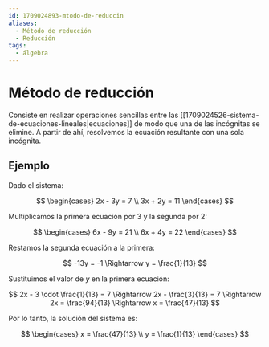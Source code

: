 ```yaml
---
id: 1709024893-mtodo-de-reduccin
aliases:
  - Método de reducción
  - Reducción
tags:
  - álgebra
---
```


# Método de reducción

Consiste en realizar operaciones sencillas entre las [[1709024526-sistema-de-ecuaciones-lineales|ecuaciones]] de modo que una de las incógnitas se elimine. A partir de ahí, resolvemos la ecuación resultante con una sola incógnita.

## Ejemplo

Dado el sistema:

$$
\begin{cases}
2x - 3y = 7 \\
3x + 2y = 11
\end{cases}
$$

Multiplicamos la primera ecuación por 3 y la segunda por 2:

$$
\begin{cases}
6x - 9y = 21 \\
6x + 4y = 22
\end{cases}
$$

Restamos la segunda ecuación a la primera:

$$
-13y = -1 \Rightarrow y = \frac{1}{13}
$$

Sustituimos el valor de $y$ en la primera ecuación:

$$
2x - 3 \cdot \frac{1}{13} = 7 \Rightarrow 2x - \frac{3}{13} = 7 \Rightarrow 2x = \frac{94}{13} \Rightarrow x = \frac{47}{13}
$$

Por lo tanto, la solución del sistema es:

$$
\begin{cases}
x = \frac{47}{13} \\
y = \frac{1}{13}
\end{cases}
$$
